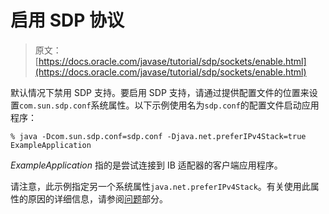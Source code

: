 # 启用 S​​DP 协议

> 原文： [https://docs.oracle.com/javase/tutorial/sdp/sockets/enable.html](https://docs.oracle.com/javase/tutorial/sdp/sockets/enable.html)

默认情况下禁用 SDP 支持。要启用 SDP 支持，请通过提供配置文件的位置来设置`com.sun.sdp.conf`系统属性。以下示例使用名为`sdp.conf`的配置文件启动应用程序：

```
% java -Dcom.sun.sdp.conf=sdp.conf -Djava.net.preferIPv4Stack=true  ExampleApplication

```

_ExampleApplication_ 指的是尝试连接到 IB 适配器的客户端应用程序。

请注意，此示例指定另一个系统属性`java.net.preferIPv4Stack`。有关使用此属性的原因的详细信息，请参阅[问题](issues.html)部分。